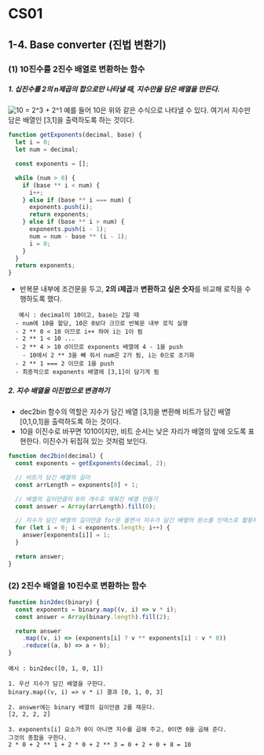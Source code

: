 # CS01

## 1-4. Base converter (진법 변환기)

### (1) 10진수를 2진수 배열로 변환하는 함수

##### 1. 십진수를 **2의 n제곱의 합**으로만 나타낼 때, 지수만을 담은 배열을 만든다.

<img src="https://latex.codecogs.com/svg.image?10&space;=&space;2^3&space;&plus;&space;2^1" title="10 = 2^3 + 2^1" />
예를 들어 10은 위와 같은 수식으로 나타낼 수 있다. 여기서 지수만 담은 배열인 [3,1]을 출력하도록 하는 것이다.

```js
function getExponents(decimal, base) {
  let i = 0;
  let num = decimal;

  const exponents = [];

  while (num > 0) {
    if (base ** i < num) {
      i++;
    } else if (base ** i === num) {
      exponents.push(i);
      return exponents;
    } else if (base ** i > num) {
      exponents.push(i - 1);
      num = num - base ** (i - 1);
      i = 0;
    }
  }
  return exponents;
}
```

- 반복문 내부에 조건문을 두고, **2의 i제곱**과 **변환하고 싶은 숫자**를 비교해 로직을 수행하도록 했다.

```
   예시 : decimal이 10이고, base는 2일 때
  - num에 10을 할당, 10은 0보다 크므로 반복문 내부 로직 실행
  - 2 ** 0 < 10 이므로 i++ 하여 i는 1이 됨
  - 2 ** 1 < 10 ...
  - 2 ** 4 > 10 d이므로 exponents 배열에 4 - 1을 push
    - 10에서 2 ** 3을 빼 줘서 num은 2가 됨, i는 0으로 초기화
  - 2 ** 1 === 2 이므로 1을 push
  - 최종적으로 exponents 배열에 [3,1]이 담기게 됨
```

##### 2. 지수 배열을 이진법으로 변경하기

- dec2bin 함수의 역할은 지수가 담긴 배열 [3,1]을 변환해 비트가 담긴 배열 [0,1,0,1]을 출력하도록 하는 것이다.
- 10을 이진수로 바꾸면 1010이지만, 비트 순서는 낮은 자리가 배열의 앞에 오도록 표현한다. 이진수가 뒤집혀 있는 것처럼 보인다.

```js
function dec2bin(decimal) {
  const exponents = getExponents(decimal, 2);

  // 비트가 담긴 배열의 길이
  const arrLength = exponents[0] + 1;

  // 배열의 길이만큼의 0의 개수로 채워진 배열 만들기
  const answer = Array(arrLength).fill(0);

  // 지수가 담긴 배열의 길이만큼 for문 돌면서 지수가 담긴 배열의 원소를 인덱스로 활용해서 0을 1로 바꾼다.
  for (let i = 0; i < exponents.length; i++) {
    answer[exponents[i]] = 1;
  }

  return answer;
}
```

### (2) 2진수 배열을 10진수로 변환하는 함수

```js
function bin2dec(binary) {
  const exponents = binary.map((v, i) => v * i);
  const answer = Array(binary.length).fill(2);

  return answer
    .map((v, i) => (exponents[i] ? v ** exponents[i] : v * 0))
    .reduce((a, b) => a + b);
}
```

```
예시 : bin2dec([0, 1, 0, 1])

1. 우선 지수가 담긴 배열을 구한다.
binary.map((v, i) => v * i) 결과 [0, 1, 0, 3]

2. answer에는 binary 배열의 길이만큼 2를 채운다.
[2, 2, 2, 2]

3. exponents[i] 요소가 0이 아니면 지수를 곱해 주고, 0이면 0을 곱해 준다.
그것의 총합을 구한다.
2 * 0 + 2 ** 1 + 2 * 0 + 2 ** 3 = 0 + 2 + 0 + 8 = 10

```
